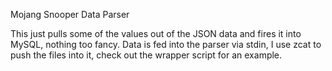 Mojang Snooper Data Parser

This just pulls some of the values out of the JSON data and fires it into MySQL, nothing too fancy.
Data is fed into the parser via stdin, I use zcat to push the files into it, check out the wrapper script for an example.
